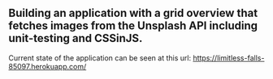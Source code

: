 ## Building an application with a grid overview that fetches images from the Unsplash API including unit-testing and CSSinJS. 
Current state of the application can be seen at this url: https://limitless-falls-85097.herokuapp.com/
